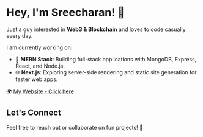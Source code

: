 # Hey, I'm Sreecharan! 👋

Just a guy interested in **Web3 & Blockchain** and loves to code casually every day.

I am currently working on:
- 📖 **MERN Stack**: Building full-stack applications with MongoDB, Express, React, and Node.js.
- 🌐 **Next.js**: Exploring server-side rendering and static site generation for faster web apps.

🌍 [My Website - Click here](https://sr3x0r.vercel.app/)

## Let's Connect

Feel free to reach out or collaborate on fun projects! 🚀
